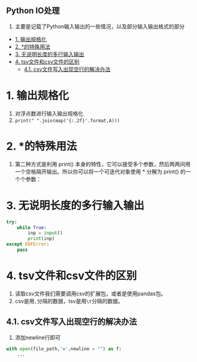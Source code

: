 Python IO处理
---
1. 主要是记载了Python输入输出的一些情况，以及部分输入输出格式的部分

<!-- TOC -->

- [1. 输出规格化](#1-输出规格化)
- [2. *的特殊用法](#2-的特殊用法)
- [3. 无说明长度的多行输入输出](#3-无说明长度的多行输入输出)
- [4. tsv文件和csv文件的区别](#4-tsv文件和csv文件的区别)
  - [4.1. csv文件写入出现空行的解决办法](#41-csv文件写入出现空行的解决办法)

<!-- /TOC -->

# 1. 输出规格化
1. 对浮点数进行输入输出规格化
2. `print(" ".join(map('{:.2f}'.format,A)))`

# 2. *的特殊用法
1. 第二种方式是利用 print() 本身的特性，它可以接受多个参数，然后两两间用一个空格隔开输出。所以你可以将一个可迭代对象使用 * 分解为 print() 的一个个参数：

# 3. 无说明长度的多行输入输出
```py
try:
    while True:
        inp = input()
        print(inp)
except EOFError:
    pass
```

# 4. tsv文件和csv文件的区别
1. 读取csv文件我们需要调用csv的扩展包，或者是使用pandas包。
2. csv是用`,`分隔的数据，tsv是用`\t`分隔的数据。

## 4.1. csv文件写入出现空行的解决办法
1. 添加newline行即可
```py
with open(file_path,'w',newline = "") as f:
    ...
```